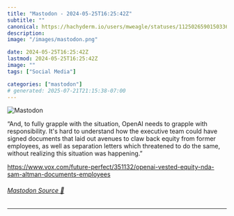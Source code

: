 ```yaml
---
title: "Mastodon - 2024-05-25T16:25:42Z"
subtitle: ""
canonical: https://hachyderm.io/users/mweagle/statuses/112502659015033676
description:
image: "/images/mastodon.png"

date: 2024-05-25T16:25:42Z
lastmod: 2024-05-25T16:25:42Z
image: ""
tags: ["Social Media"]

categories: ["mastodon"]
# generated: 2025-07-21T21:15:38-07:00
---
```

![Mastodon](/images/mastodon.png)

<p>“And, to fully grapple with the situation, OpenAI needs to grapple with responsibility. It&#39;s hard to understand how the executive team could have signed documents that laid out avenues to claw back equity from former employees, as well as separation letters which threatened to do the same, without realizing this situation was happening.”</p><p><a href="https://www.vox.com/future-perfect/351132/openai-vested-equity-nda-sam-altman-documents-employees" target="_blank" rel="nofollow noopener noreferrer" translate="no"><span class="invisible">https://www.</span><span class="ellipsis">vox.com/future-perfect/351132/</span><span class="invisible">openai-vested-equity-nda-sam-altman-documents-employees</span></a></p>


###### [Mastodon Source 🐘](https://hachyderm.io/@mweagle/112502659015033676)

___
